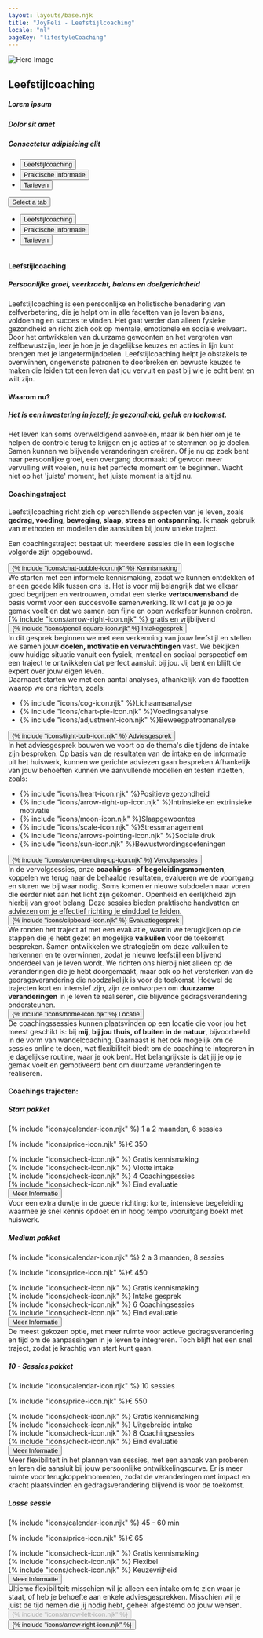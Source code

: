 ```yaml
---
layout: layouts/base.njk
title: "JoyFeli - Leefstijlcoaching"
locale: "nl"
pageKey: "lifestyleCoaching"
---
```


<!-- Hero Section -->
<!-- <section class="hero-section">
  
  <img src="/img/lifestylecoach_2.jpg" alt="" class="hero-img img-fluid">
  
  <div class="hero-textbox">
    <h1 class="separator">Leefstijlcoaching</h1>
    <h2>Lorem ipsum</h2>
    <p>Lorem ipsum dolor sit amet</p>
    <p>Lorem ipsum dolor sit amet</p>
    <p>Lorem ipsum dolor sit amet</p>
    <p>Lorem ipsum dolor sit amet. lorem ipsum dolor sit amet</p>
  </div>
</section> -->
<section class="hero-section">
  <div class="container-fluid p-0">
    <!-- Use gx-0 to remove horizontal gutters if you want the columns flush with each other -->
    <div class="row gx-0 align-items-center">
      <!-- Image Column -->
      <div class="col-md-6">
        <img src="/img/lifestylecoach_2.jpg" alt="Hero Image" class="img-fluid w-100">
      </div>
      <!-- Text Column -->
      <div class="col-md-6 d-flex align-items-center justify-content-center">
        <div class="p-4">
          <h1 class="separator">Leefstijlcoaching</h1>
          <h5>Lorem ipsum</h5>
          <h5>Dolor sit amet</h5>
          <h5>Consectetur adipisicing elit</h5>
        </div>
      </div>
    </div>
  </div>
</section>
<div class="sun-divider">
  <span class="sun"></span>
</div>
<!-- Tabs Section -->
<section class="py-5 gray-bg tab-section">
  <div class="container">
    <div class="custom-tabs">
      <!-- Tab Navigation -->
      <ul class="nav nav-tabs justify-content-center mb-4 border-0" id="leefstijlcoachingTabs" role="tablist">
        <li class="nav-item d-none d-md-flex">
          <button class="nav-link px-4 active" id="tab-lifestyle" data-bs-toggle="tab" data-bs-target="#lifestyle" type="button" role="tab" aria-controls="lifestyle" aria-selected="true">
            Leefstijlcoaching
          </button>
        </li>
        <li class="nav-item d-none d-md-flex">
          <button class="nav-link px-4" id="tab-info" data-bs-toggle="tab" data-bs-target="#info" type="button" role="tab" aria-controls="info" aria-selected="false">
            Praktische Informatie
          </button>
        </li>
        <li class="nav-item d-none d-md-flex">
          <button class="nav-link px-4" id="tab-pricing" data-bs-toggle="tab" data-bs-target="#pricing" type="button" role="tab" aria-controls="pricing" aria-selected="false">
            Tarieven
          </button>
        </li>
      </ul>
      <!-- Dropdown Menu for sm screens -->
      <div class="dropdown d-block d-md-none text-center fs-4">
        <button
          class="btn dropdown-toggle fs-4 w-100 bg-white border"
          type="button"
          id="mobileDropdown"
          data-bs-toggle="dropdown"
          aria-expanded="false"
        >
          Select a tab
        </button>
        <ul class="dropdown-menu" aria-labelledby="mobileDropdown" role="tablist">
          <li>
            <button class="dropdown-item active" data-bs-toggle="tab" data-bs-target="#lifestyle" type="button" role="tab" aria-selected="true">
              Leefstijlcoaching
            </button>
          </li>
          <li>
            <button class="dropdown-item" data-bs-toggle="tab" data-bs-target="#info" type="button" role="tab" aria-selected="false">
              Praktische Informatie
            </button>
          </li>
          <li>
            <button class="dropdown-item" data-bs-toggle="tab" data-bs-target="#pricing" type="button" role="tab" aria-selected="false">
              Tarieven
            </button>
          </li>
        </ul>
      </div>
      <div class="tab-line"></div>
    </div>
    <div class="tab-content pt-3" id="lifestyleTabsContent" style="overflow:hidden">
      <!-- Lifestyle Coaching Tab -->
      <div class="tab-pane fade active show" id="lifestyle" role="tabpanel" aria-labelledby="tab-lifestyle">
        <h4 class="mb-3 separator">Leefstijlcoaching</h4>
        <h5 class="mb-3"><i>Persoonlijke groei, veerkracht, balans en doelgerichtheid</i></h5>
        <p>
          Leefstijlcoaching is een persoonlijke en holistische benadering van zelfverbetering, die je helpt om in alle facetten van je leven balans, voldoening en succes te vinden. Het gaat verder dan alleen fysieke gezondheid en richt zich ook op mentale, emotionele en sociale welvaart. Door het ontwikkelen van duurzame gewoonten en het vergroten van zelfbewustzijn, leer je hoe je je dagelijkse keuzes en acties in lijn kunt brengen met je langetermijndoelen. Leefstijlcoaching helpt je obstakels te overwinnen, ongewenste patronen te doorbreken en bewuste keuzes te maken die leiden tot een leven dat jou vervult en past bij wie je echt bent en wilt zijn.   
        </p>
        <h4 class="mt-5 mb-3 separator">Waarom nu?</h4>
        <h5 class="mb-3"> <i>Het is een investering in jezelf; je gezondheid, geluk en toekomst.</i></h5>
        <p>
          Het leven kan soms overweldigend aanvoelen, maar ik ben hier om je te helpen de controle terug te krijgen en je acties af te stemmen op je doelen. Samen kunnen we blijvende veranderingen creëren. Of je nu op zoek bent naar persoonlijke groei, een overgang doormaakt of gewoon meer vervulling wilt voelen, nu is het perfecte moment om te beginnen. Wacht niet op het 'juiste' moment, het juiste moment is altijd nu. 
        </p>
      </div>
      <!-- Practical Information Tab-->
      <div class="tab-pane fade" id="info" role="tabpanel" aria-labelledby="tab-info">
        <div class="container mt-4">
          <h4 class="fs-4 mt-5 separator">Coachingstraject</h4>
          <p>
          Leefstijlcoaching richt zich op verschillende aspecten van je leven, zoals <strong>gedrag, voeding, beweging, slaap, stress en ontspanning</strong>. Ik maak gebruik van methoden en modellen die aansluiten bij jouw unieke traject.
          </p>
          <p class="mb-5">
          Een coachingstraject bestaat uit meerdere sessies die in een logische volgorde zijn opgebouwd. 
          </p>            
          <div class="row g-4">
            <div class="col-md-6 col-lg-6">
              <div class="card">
                <div class="card-body custom-color p-2 p-lg-5">
                  <button
                    class="btn toggle-btn w-100 d-flex justify-content-between align-items-center"
                    data-bs-toggle="collapse"
                    data-bs-target="#introduction"
                  >
                    <span class="card-title fs-4">{% include "icons/chat-bubble-icon.njk" %} Kennismaking</span>
                    <span class="toggle-icon"></span>
                  </button>
                  <div class="collapse collapse-text" id="introduction">
                    <div class="mt-2">
                      We starten met een informele kennismaking, zodat we kunnen ontdekken of er een goede klik tussen ons is. Het is voor mij belangrijk dat we elkaar goed begrijpen en vertrouwen, omdat een sterke <strong>vertrouwensband</strong> de basis vormt voor een succesvolle samenwerking. Ik wil dat je je op je gemak voelt en dat we samen een fijne en open werksfeer kunnen creëren.
                      <div>{% include "icons/arrow-right-icon.njk" %} gratis en vrijblijvend</div>
                    </div>
                  </div>
                </div>
              </div>
            </div>
            <div class="col-md-6 col-lg-6">
              <div class="card">
                <div class="card-body custom-color p-2 p-lg-5">
                  <button
                    class="btn toggle-btn w-100 d-flex justify-content-between align-items-center"
                    data-bs-toggle="collapse"
                    data-bs-target="#intake"
                  >
                    <span class="card-title fs-4">{% include "icons/pencil-square-icon.njk" %} Intakegesprek</span>
                    <span class="toggle-icon"></span>
                  </button>
                  <div class="collapse collapse-text" id="intake">
                    <div class="mt-2">
                      In dit gesprek beginnen we met een verkenning van jouw leefstijl en stellen we samen jouw <strong>doelen, motivatie en verwachtingen</strong> vast. We bekijken jouw huidige situatie vanuit een fysiek, mentaal en sociaal perspectief om een traject te ontwikkelen dat perfect aansluit bij jou. Jij bent en blijft de expert over jouw eigen leven.
                      <div>Daarnaast starten we met een aantal analyses, afhankelijk van de facetten waarop we ons richten, zoals:</div>
                      <ul class="mt-3">
                        <li>{% include "icons/cog-icon.njk" %}<span class="px-2">Lichaamsanalyse</span></li>
                        <li>{% include "icons/chart-pie-icon.njk" %}<span class="px-2">Voedingsanalyse</span></li>
                        <li>{% include "icons/adjustment-icon.njk" %}<span class="px-2">Beweegpatroonanalyse</span></li>
                      </ul>
                    </div>
                  </div>
                </div>
              </div>
            </div>
            <div class="col-md-6 col-lg-6">
              <div class="card">
                <div class="card-body custom-color p-2 p-lg-5">
                  <button
                    class="btn toggle-btn w-100 d-flex justify-content-between align-items-center"
                    data-bs-toggle="collapse"
                    data-bs-target="#consultation"
                  >
                    <span class="card-title fs-4">{% include "icons/light-bulb-icon.njk" %} Adviesgesprek</span>
                    <span class="toggle-icon"></span>
                  </button>
                  <div class="collapse collapse-text" id="consultation">
                    <div class="mt-2">
                      In het adviesgesprek bouwen we voort op de thema's die tijdens de intake zijn besproken. Op basis van de resultaten van de intake en de informatie uit het huiswerk, kunnen we gerichte adviezen gaan bespreken.Afhankelijk van jouw behoeften kunnen we aanvullende modellen en testen inzetten, zoals:
                      <ul class="mt-3">
                        <li>{% include "icons/heart-icon.njk" %}<span class="px-2">Positieve gezondheid</span></li>
                        <li>{% include "icons/arrow-right-up-icon.njk" %}<span class="px-2">Intrinsieke en extrinsieke motivatie</span></li>
                        <li>{% include "icons/moon-icon.njk" %}<span class="px-2">Slaapgewoontes</span></li>
                        <li>{% include "icons/scale-icon.njk" %}<span class="px-2">Stressmanagement</span></li>
                        <li>{% include "icons/arrows-pointing-icon.njk" %}<span class="px-2">Sociale druk</span></li>
                        <li>{% include "icons/sun-icon.njk" %}<span class="px-2">Bewustwordingsoefeningen</span></li>
                      </ul>
                    </div>
                  </div>
                </div>
              </div>
            </div>
            <div class="col-md-6 col-lg-6">
              <div class="card">
                <div class="card-body custom-color p-2 p-lg-5">
                  <button
                    class="btn toggle-btn w-100 d-flex justify-content-between align-items-center"
                    data-bs-toggle="collapse"
                    data-bs-target="#followUp"
                  >
                    <span class="card-title fs-4">{% include "icons/arrow-trending-up-icon.njk" %} Vervolgsessies</span>
                    <span class="toggle-icon"></span>
                  </button>
                  <div class="collapse collapse-text" id="followUp">
                    <div class="mt-2">
                      In de vervolgsessies, onze <strong>coachings- of begeleidingsmomenten</strong>, koppelen we terug naar de behaalde resultaten, evalueren we de voortgang en sturen we bij waar nodig. Soms komen er nieuwe subdoelen naar voren die eerder niet aan het licht zijn gekomen. Openheid en eerlijkheid zijn hierbij van groot belang. Deze sessies bieden praktische handvatten en adviezen om je effectief richting je einddoel te leiden.
                    </div>
                  </div>
                </div>
              </div>
            </div>
            <div class="col-md-6 col-lg-6">
              <div class="card">
                <div class="card-body custom-color p-2 p-lg-5">
                  <button
                    class="btn toggle-btn w-100 d-flex justify-content-between align-items-center"
                    data-bs-toggle="collapse"
                    data-bs-target="#evaluation"
                  >
                    <span class="card-title fs-4">{% include "icons/clipboard-icon.njk" %} Evaluatiegesprek</span>
                    <span class="toggle-icon"></span>
                  </button>
                  <div class="collapse collapse-text" id="evaluation">
                    <div class="mt-2">
                      We ronden het traject af met een evaluatie, waarin we terugkijken op de stappen die je hebt gezet en mogelijke <strong>valkuilen</strong> voor de toekomst bespreken. Samen ontwikkelen we strategieën om deze valkuilen te herkennen en te overwinnen, zodat je nieuwe leefstijl een blijvend onderdeel van je leven wordt. We richten ons hierbij niet alleen op de veranderingen die je hebt doorgemaakt, maar ook op het versterken van de gedragsverandering die noodzakelijk is voor de toekomst. Hoewel de trajecten kort en intensief zijn, zijn ze ontworpen om <strong>duurzame veranderingen</strong> in je leven te realiseren, die blijvende gedragsverandering ondersteunen.
                    </div>
                  </div>
                </div>
              </div>
            </div>
            <div class="col-md-6 col-lg-6">
              <div class="card">
                <div class="card-body custom-color p-2 p-lg-5">
                  <button
                    class="btn toggle-btn w-100 d-flex justify-content-between align-items-center"
                    data-bs-toggle="collapse"
                    data-bs-target="#location"
                  >
                    <span class="card-title fs-4">{% include "icons/home-icon.njk" %} Locatie</span>
                    <span class="toggle-icon"></span>
                  </button>
                  <div class="collapse collapse-text" id="location">
                    <div class="mt-2">
                      De coachingssessies kunnen plaatsvinden op een locatie die voor jou het meest geschikt is: bij <strong>mij, bij jou thuis, of buiten in de natuur</strong>, bijvoorbeeld in de vorm van wandelcoaching. Daarnaast is het ook mogelijk om de sessies online te doen, wat flexibiliteit biedt om de coaching te integreren in je dagelijkse routine, waar je ook bent. Het belangrijkste is dat jij je op je gemak voelt en gemotiveerd bent om duurzame veranderingen te realiseren. 
                    </div>
                  </div>
                </div>
              </div>
            </div>
          </div>
        </div>
      </div>
      <!-- Pricing tab -->
      <div class="tab-pane fade" id="pricing" role="tabpanel" aria-labelledby="tab-pricing">
          <h4>Coachings trajecten:</h4>
          <div class="row g-4">
            <!-- Start pakket Card -->
            <div class="col-md-6 col-lg-6">
                <div class="card">
                    <div class="card-body custom-color p-4 p-lg-5">
                        <h5 class="card-title text-center fs-4">Start pakket</h5>
                        <p class="card-text fs-lg-4">
                          {% include "icons/calendar-icon.njk" %}
                          <span class="px-lg-3">1 a 2 maanden, 6 sessies</span>
                        </p>
                        <p class="card-text fs-lg-4">
                          {% include "icons/price-icon.njk" %}<span class="px-lg-3">€ 350</span>
                        </p>
                        <div class="card-text">
                          <div>
                            {% include "icons/check-icon.njk" %}
                            <span class="px-lg-3">Gratis kennismaking</span>
                          </div>
                          <div>
                            {% include "icons/check-icon.njk" %}
                            <span class="px-lg-3">Vlotte intake</span>
                          </div>
                          <div>
                            {% include "icons/check-icon.njk" %}
                            <span class="px-lg-3">4 Coachingsessies</span>
                          </div>
                          <div>
                            {% include "icons/check-icon.njk" %}
                            <span class="px-lg-3">Eind evaluatie</span>
                          </div>
                          <button
                            class="btn toggle-btn w-100 d-flex justify-content-center align-items-center"
                            data-bs-toggle="collapse"
                            data-bs-target="#startPakket"
                          >
                            <span class="fs-lg-4 visually-hidden">Meer Informatie</span>
                            <span class="toggle-icon"></span>
                          </button>
                          <div class="collapse collapse-text" id="startPakket">
                            <div class="mt-2">
                              Voor een extra duwtje in de goede richting:   korte,  intensieve begeleiding waarmee je snel kennis opdoet en in hoog tempo vooruitgang boekt met huiswerk.
                            </div>
                          </div>
                        </div>
                    </div>
                </div>
            </div>
            <!-- Medium Pakket Card -->
            <div class="col-md-6 col-lg-6">
                <div class="card">
                    <div class="card-body custom-color p-4 p-lg-5">
                        <h5 class="card-title text-center fs-4">Medium pakket</h5>
                        <p class="card-text fs-lg-4">
                          {% include "icons/calendar-icon.njk" %}
                          <span class="px-lg-3">2 a 3 maanden, 8 sessies</span>
                        </p>
                        <p class="card-text fs-lg-4">
                          {% include "icons/price-icon.njk" %}<span class="px-lg-3">€ 450</span>
                        </p>
                        <div class="card-text">
                          <div>
                            {% include "icons/check-icon.njk" %}
                            <span class="px-lg-3">Gratis kennismaking</span>
                          </div>
                          <div>
                            {% include "icons/check-icon.njk" %}
                            <span class="px-lg-3">Intake gesprek</span>
                          </div>
                          <div>
                            {% include "icons/check-icon.njk" %}
                            <span class="px-lg-3">6 Coachingsessies</span>
                          </div>
                          <div>
                            {% include "icons/check-icon.njk" %}
                            <span class="px-lg-3">Eind evaluatie</span>
                          </div>
                          <button
                            class="btn toggle-btn w-100 d-flex justify-content-center align-items-center"
                            data-bs-toggle="collapse"
                            data-bs-target="#mediumPakket"
                          >
                            <span class="fs-lg-4 visually-hidden">Meer Informatie</span>
                            <span class="toggle-icon"></span>
                          </button>
                          <div class="collapse collapse-text" id="mediumPakket">
                            <div class="mt-2">
                            De meest gekozen optie, met meer ruimte voor actieve gedragsverandering en tijd om de aanpassingen in je leven te integreren. Toch blijft het een snel traject, zodat je krachtig van start kunt gaan.
                            </div>
                          </div>
                        </div>
                    </div>
                </div>
            </div>
            <!-- 10 - Sessies Pakket Card -->
            <div class="col-md-6 col-lg-6">
                <div class="card">
                    <div class="card-body custom-color p-4 p-lg-5">
                        <h5 class="card-title text-center fs-4">10 - Sessies pakket</h5>
                        <p class="card-text fs-lg-4">
                          {% include "icons/calendar-icon.njk" %}
                          <span class="px-lg-3"> 10 sessies</span>
                        </p>
                        <p class="card-text fs-lg-4">
                          {% include "icons/price-icon.njk" %}<span class="px-lg-3">€ 550</span>
                        </p>
                        <div class="card-text">
                          <div>
                            {% include "icons/check-icon.njk" %}
                            <span class="px-lg-3">Gratis kennismaking</span>
                          </div>
                          <div>
                            {% include "icons/check-icon.njk" %}
                            <span class="px-lg-3">Uitgebreide intake</span>
                          </div>
                          <div>
                            {% include "icons/check-icon.njk" %}
                            <span class="px-lg-3">8 Coachingsessies</span>
                          </div>
                          <div>
                            {% include "icons/check-icon.njk" %}
                            <span class="px-lg-3">Eind evaluatie</span>
                          </div>
                          <button
                            class="btn toggle-btn w-100 d-flex justify-content-center align-items-center"
                            data-bs-toggle="collapse"
                            data-bs-target="#tenSessiesPakket"
                          >
                            <span class="fs-lg-4 visually-hidden">Meer Informatie</span>
                            <span class="toggle-icon"></span>
                          </button>
                          <div class="collapse collapse-text" id="tenSessiesPakket">
                            <div class="mt-2">
                              Meer flexibiliteit in het plannen van sessies, met een aanpak van proberen en leren die aansluit bij jouw persoonlijke ontwikkelingscurve. Er is meer ruimte voor terugkoppelmomenten, zodat de veranderingen met impact en kracht plaatsvinden en gedragsverandering blijvend is voor de toekomst.
                            </div>
                          </div>
                        </div>
                    </div>
                </div>
            </div>
            <!-- Losse sessie Card -->
            <div class="col-md-6 col-lg-6">
                <div class="card">
                    <div class="card-body custom-color p-4 p-lg-5">
                        <h5 class="card-title text-center fs-4">Losse sessie</h5>
                        <p class="card-text fs-lg-4">
                          {% include "icons/calendar-icon.njk" %}
                          <span class="px-lg-3">45 - 60 min</span>
                        </p>
                        <p class="card-text fs-4">
                          {% include "icons/price-icon.njk" %}<span class="px-lg-3">€ 65</span>
                        </p>
                        <div class="card-text">
                          <div>
                            {% include "icons/check-icon.njk" %}
                            <span class="px-lg-3">Gratis kennismaking</span>
                          </div>
                          <div>
                            {% include "icons/check-icon.njk" %}
                            <span class="px-lg-3">Flexibel</span>
                          </div>
                          <div>
                            {% include "icons/check-icon.njk" %}
                            <span class="px-lg-3">Keuzevrijheid</span>
                          </div>
                          <button
                            class="btn toggle-btn w-100 d-flex justify-content-center align-items-center"
                            data-bs-toggle="collapse"
                            data-bs-target="#singlePakket"
                          >
                            <span class="fs-lg-4 visually-hidden">Meer Informatie</span>
                            <span class="toggle-icon"></span>
                          </button>
                          <div class="collapse collapse-text" id="singlePakket">
                            Ultieme flexibiliteit: misschien wil je alleen een intake om te zien waar je staat, of heb je behoefte aan enkele adviesgesprekken. Misschien wil je juist de tijd nemen die jij nodig hebt, geheel afgestemd op jouw wensen.
                          </div>
                        </div>
                    </div>
                </div>
            </div>
        </div>
      </div>
    </div>
  </div>
  <!-- Navigation buttons -->
  <div class="mt-3 text-center">
    <button id="prevTabBtn" class="btn custom-btn mx-3 fs-5" disabled>{% include "icons/arrow-left-icon.njk" %}</button>
    <button id="nextTabBtn" class="btn custom-btn mx-3 fs-5">{% include "icons/arrow-right-icon.njk" %}</button>
  </div>
</section>